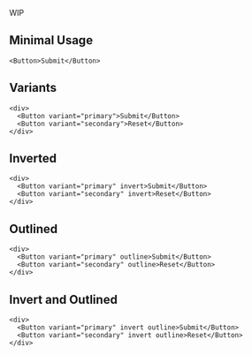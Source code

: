 WIP

## Minimal Usage

```
<Button>Submit</Button>
```

## Variants
```
<div>
  <Button variant="primary">Submit</Button>
  <Button variant="secondary">Reset</Button>
</div>
```

## Inverted
```
<div>
  <Button variant="primary" invert>Submit</Button>
  <Button variant="secondary" invert>Reset</Button>
</div>
```

## Outlined
```
<div>
  <Button variant="primary" outline>Submit</Button>
  <Button variant="secondary" outline>Reset</Button>
</div>
```

## Invert and Outlined
```
<div>
  <Button variant="primary" invert outline>Submit</Button>
  <Button variant="secondary" invert outline>Reset</Button>
</div>
```
